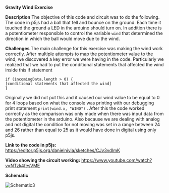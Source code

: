 **Gravity Wind Exercise**

**Description**
The objective of this code and circuit was to do the following. The code in p5js had a ball that fell and bounce on the ground. Each time it touched the ground a LED in the arduino should turn on. In addition there is a potentiometer responsible to control the variable `wind` that determined the direction in which the ball would move due to the wind. 

**Challenges**
The main challenge for this exercise was making the wind work correctly. After multiple attempts to map the potentiometer value to the wind, we discovered a key error we were having in the code. Particularly we realized that we had to put the conditional statements that affected the wind inside this if statement 

``` 
if (incomingData.length > 0) {
[conditional statements that affected the wind]
}
```

Originally we did not put this and it caused our wind value to be equal to 0 for 4 loops based on what the console was printing with our debugging print statement `print(wind.x, "WIND")` . After this the code worked correctly as the comparison was only made when there was input data from the potentiometer in the arduino. Also because we are dealing with analog and not digital the condition for not moving was set in a range between 24 and 26 rather than equal to 25 as it would have done in digital using only p5js. 


**Link to the code in p5js:**
https://editor.p5js.org/danielnivia/sketches/CJv3vdImK 

**Video showing the circuit working:**
https://www.youtube.com/watch?v=NTzk4fesVME


**Schematic**

![Schematic3](https://user-images.githubusercontent.com/78901786/163876923-f3ad47fd-9422-44b4-9543-f1623cd8b741.png)
